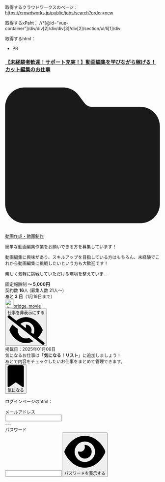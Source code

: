 取得するクラウドワークスのページ：https://crowdworks.jp/public/jobs/search?order=new

取得するxPaht：
//*[@id="vue-container"]/div/div[2]/div/div[3]/div[2]/section/ul/li[1]/div

取得するhtml：
<div data-v-3736aae4="" class="UNzN7"><div data-v-3736aae4="" class="KVUFa"><ul data-v-6991dd93="" data-v-3736aae4="" class="wrz9C"><li data-v-6991dd93="" class="VXZpw RrGe7">PR</li><!--v-if--><!--v-if--><!--v-if--></ul></div><div data-v-3736aae4="" class="FY2t2"><div data-v-3736aae4="" class="WkZ08"><h3 data-v-32967e1f="" data-v-3736aae4="" class="iCeus TVMAc"><a data-v-32967e1f="" class="wB71r" target="_blank" href="/public/jobs/11602274">【未経験者歓迎！サポート充実！】動画編集を学びながら稼げる！カット編集のお仕事</a></h3><div data-v-57a93f00="" data-v-3736aae4="" class="Vj26P lRDtB"><span data-v-2d30fb73="" data-v-57a93f00="" class="ot_DX irrjc" style="--79e7774d: inherit;"><!--v-if--><svg data-v-2d30fb73="" class="svg-inline--fa fa-folder" aria-hidden="true" focusable="false" data-prefix="fas" data-icon="folder" role="img" xmlns="http://www.w3.org/2000/svg" viewBox="0 0 512 512"><path class="" fill="currentColor" d="M64 480H448c35.3 0 64-28.7 64-64V160c0-35.3-28.7-64-64-64H288c-10.1 0-19.6-4.7-25.6-12.8L243.2 57.6C231.1 41.5 212.1 32 192 32H64C28.7 32 0 60.7 0 96V416c0 35.3 28.7 64 64 64z"></path></svg></span><a data-v-57a93f00="" href="/public/jobs/category/80" class="KkxIA">動画作成・動画制作</a></div><div data-v-3b8933e8="" data-v-3736aae4="" class="irB0G Mm0nv"><p data-v-3b8933e8="" class="JrrVy S_hqF">簡単な動画編集作業をお願いできる方を募集しています！

動画編集に興味があり、スキルアップを目指している方はもちろん、未経験でこれから動画編集に挑戦したいという方も大歓迎です！

楽しく気軽に挑戦していただける環境を整えていま...</p></div></div><div data-v-3736aae4="" class="mLant"><div data-v-69568ec6="" data-v-3736aae4="" class="OxatA uow3X"><div data-v-69568ec6="" class="AIu_G"><span data-v-69568ec6="" class="dZ4gx">固定報酬制</span><b data-v-69568ec6="" class="L25cC"> 〜 <span data-v-69568ec6="" class="Yh37y">5,000</span>円 </b></div></div></div><div data-v-3736aae4="" class="mLant"><div data-v-9377f616="" data-v-3736aae4="" class="S70J3"><div data-v-9377f616="" class="TwBsR"><span data-v-9377f616=""> 契約数 <b data-v-9377f616="" class="D0ZNl">16</b>人 </span><span data-v-9377f616="" class="isfmE"> (募集人数 21人〜) </span></div></div></div><div data-v-3736aae4="" class="mLant"><div data-v-b6ba6f74="" data-v-3736aae4="" class="UfTGc"><!--v-if--><div data-v-b6ba6f74="" class="bZKIt"><span data-v-b6ba6f74=""><b data-v-b6ba6f74="" class="GQEZv">あと <span data-v-b6ba6f74="" class="SWhi6">3</span> 日</b></span><span data-v-b6ba6f74="" class="mcb6F">（1月19日まで）</span></div></div></div></div><div data-v-87fe0df0="" data-v-3736aae4="" class="agWjK I5bsd" style="--05f6830d: row;"><div data-v-87fe0df0="" class=""><!--v-if--></div></div><div data-v-3736aae4="" class="rGkuO"><div data-v-3736aae4="" class="He5To"><div data-v-574f52ae="" data-v-3736aae4="" class="XqCVN"><a data-v-574f52ae="" target="_blank" href="/public/employers/6109008"><img data-v-40bdf668="" data-v-574f52ae="" class="xpHUD C7hEo" width="27" height="27" src="/attachments/51570581.png?width=200&amp;height=200" alt="クライアント画像" style="--4fd709b2: 27px; --6565ae4c: 27px;"></a><a data-v-574f52ae="" target="_blank" href="/public/employers/6109008" class="uxHdW">bridge_movie</a><!--v-if--></div><div data-v-06b8e5bb="" data-v-3736aae4="" class="qeWEH"><button data-v-06b8e5bb="" type="button" class="vNiEf" aria-expanded="false" aria-controls="v-2"><span data-v-2d30fb73="" data-v-06b8e5bb="" class="ot_DX YMzsF" style="--79e7774d: inherit;"><span data-v-1377f65a="" data-v-2d30fb73="" class="OamA8">仕事を非表示にする</span><svg data-v-2d30fb73="" class="svg-inline--fa fa-eye-slash" aria-hidden="true" focusable="false" data-prefix="fas" data-icon="eye-slash" role="img" xmlns="http://www.w3.org/2000/svg" viewBox="0 0 640 512"><path class="" fill="currentColor" d="M38.8 5.1C28.4-3.1 13.3-1.2 5.1 9.2S-1.2 34.7 9.2 42.9l592 464c10.4 8.2 25.5 6.3 33.7-4.1s6.3-25.5-4.1-33.7L525.6 386.7c39.6-40.6 66.4-86.1 79.9-118.4c3.3-7.9 3.3-16.7 0-24.6c-14.9-35.7-46.2-87.7-93-131.1C465.5 68.8 400.8 32 320 32c-68.2 0-125 26.3-169.3 60.8L38.8 5.1zM223.1 149.5C248.6 126.2 282.7 112 320 112c79.5 0 144 64.5 144 144c0 24.9-6.3 48.3-17.4 68.7L408 294.5c8.4-19.3 10.6-41.4 4.8-63.3c-11.1-41.5-47.8-69.4-88.6-71.1c-5.8-.2-9.2 6.1-7.4 11.7c2.1 6.4 3.3 13.2 3.3 20.3c0 10.2-2.4 19.8-6.6 28.3l-90.3-70.8zM373 389.9c-16.4 6.5-34.3 10.1-53 10.1c-79.5 0-144-64.5-144-144c0-6.9 .5-13.6 1.4-20.2L83.1 161.5C60.3 191.2 44 220.8 34.5 243.7c-3.3 7.9-3.3 16.7 0 24.6c14.9 35.7 46.2 87.7 93 131.1C174.5 443.2 239.2 480 320 480c47.8 0 89.9-12.9 126.2-32.5L373 389.9z"></path></svg></span></button><!--v-if--></div></div><div data-v-3736aae4="" class="cAtkF"><div data-v-3736aae4="" class="zCd63"><div data-v-13a4c5d8="" data-v-3736aae4="" class="nOvaf BW9_i"><span data-v-13a4c5d8="">掲載日：</span><time data-v-13a4c5d8="" datetime="2025-01-06">2025年01月06日</time></div></div><div data-v-3736aae4="" class="zCd63"><div class="ehIaQ"><div data-v-256c55a2="" data-v-fcf9cb30="" class="L9hJc" style="--21cb7270: 0; --764a0010: 10px;"><div data-v-256c55a2="" class="pb8d8"><div data-v-256c55a2="" class="U6fLU"><div data-v-256c55a2="" class="eatZA"><div data-v-256c55a2="" class="NC311"><div data-v-fcf9cb30="" data-v-256c55a2-s="" class="O2W4p"> 気になるお仕事は「<b data-v-fcf9cb30="" data-v-256c55a2-s="">気になる！リスト</b>」に追加しましょう！<br data-v-fcf9cb30="" data-v-256c55a2-s=""> あとで内容をチェックしたいお仕事をまとめて管理できます。 </div></div></div><div data-v-256c55a2="" class="qEUAO"></div></div></div><button data-v-fcf9cb30="" data-v-256c55a2-s="" type="button" class="A1OLv" aria-pressed="false"><span data-v-2d30fb73="" data-v-fcf9cb30="" data-v-256c55a2-s="" class="ot_DX cYgs4" style="--79e7774d: inherit;"><!--v-if--><svg data-v-2d30fb73="" class="svg-inline--fa fa-bookmark" aria-hidden="true" focusable="false" data-prefix="fas" data-icon="bookmark" role="img" xmlns="http://www.w3.org/2000/svg" viewBox="0 0 384 512"><path class="" fill="currentColor" d="M0 48V487.7C0 501.1 10.9 512 24.3 512c5 0 9.9-1.5 14-4.4L192 400 345.7 507.6c4.1 2.9 9 4.4 14 4.4c13.4 0 24.3-10.9 24.3-24.3V48c0-26.5-21.5-48-48-48H48C21.5 0 0 21.5 0 48z"></path></svg></span>気になる </button></div></div><dialog data-v-caca3062="" class="zPhTz" aria-labelledby="v-3" aria-describedby="v-4"><!--v-if--></dialog></div><!--v-if--></div></div></div>


ログインページのhtml：
<div data-v-6a5dadfa="" data-v-fb2c057a="" data-v-6a5dadfa-s="" class="gH9lt UVxdv" style="--8a52199e: column; --7417e8fb: 16px;"><label data-v-fb2c057a="" data-v-6a5dadfa-s="" for="v-0" class="yn__X">メールアドレス</label><div data-v-fb2c057a="" data-v-6a5dadfa-s=""><!--v-if--><div data-v-fb2c057a="" data-v-6a5dadfa-s="" class="h2BWA"><input data-v-14efcd09="" data-v-fb2c057a="" data-v-6a5dadfa-s="" type="text" class="C5fAw Krqun" id="v-0" name="username" autocorrect="off" spellcheck="false" autocomplete="email" value=""><!--v-if--></div></div><!--v-if--></div>
---
<div data-v-6a5dadfa="" data-v-e7b43ce2="" data-v-6a5dadfa-s="" class="gH9lt UVxdv" style="--8a52199e: column;"><div data-v-e7b43ce2="" data-v-6a5dadfa-s=""><label data-v-e7b43ce2="" data-v-6a5dadfa-s="" for="v-1" class="DhxLq">パスワード</label></div><div data-v-e7b43ce2="" data-v-6a5dadfa-s=""><!--v-if--><div data-v-e7b43ce2="" data-v-6a5dadfa-s="" class="s3HMH"><input data-v-14efcd09="" data-v-e7b43ce2="" data-v-6a5dadfa-s="" type="password" class="C5fAw LqKsp" id="v-1" name="password" autocomplete="current-password" value=""><button data-v-e7b43ce2="" data-v-6a5dadfa-s="" type="button" class="gym17 ymF_r" aria-pressed="false" title="パスワードを表示する"><span data-v-2d30fb73="" data-v-e7b43ce2="" data-v-6a5dadfa-s="" class="ot_DX" style="--79e7774d: 16px;"><!--v-if--><svg data-v-2d30fb73="" class="svg-inline--fa fa-eye" aria-hidden="true" focusable="false" data-prefix="fas" data-icon="eye" role="img" xmlns="http://www.w3.org/2000/svg" viewBox="0 0 576 512"><path class="" fill="currentColor" d="M288 32c-80.8 0-145.5 36.8-192.6 80.6C48.6 156 17.3 208 2.5 243.7c-3.3 7.9-3.3 16.7 0 24.6C17.3 304 48.6 356 95.4 399.4C142.5 443.2 207.2 480 288 480s145.5-36.8 192.6-80.6c46.8-43.5 78.1-95.4 93-131.1c3.3-7.9 3.3-16.7 0-24.6c-14.9-35.7-46.2-87.7-93-131.1C433.5 68.8 368.8 32 288 32zM144 256a144 144 0 1 1 288 0 144 144 0 1 1 -288 0zm144-64c0 35.3-28.7 64-64 64c-7.1 0-13.9-1.2-20.3-3.3c-5.5-1.8-11.9 1.6-11.7 7.4c.3 6.9 1.3 13.8 3.2 20.7c13.7 51.2 66.4 81.6 117.6 67.9s81.6-66.4 67.9-117.6c-11.1-41.5-47.8-69.4-88.6-71.1c-5.8-.2-9.2 6.1-7.4 11.7c2.1 6.4 3.3 13.2 3.3 20.3z"></path></svg></span><span data-v-1377f65a="" data-v-e7b43ce2="" data-v-6a5dadfa-s="" class="OamA8">パスワードを表示する</span></button></div></div></div>